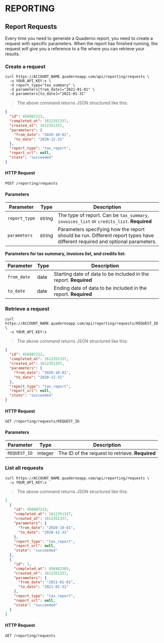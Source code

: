 # REPORTING 

## Report Requests

Every time you need to generate a Quaderno report, you need to create a request with specific parameters. When the report has finished running, the request will give you a reference to a file where you can retrieve your results.

### Create a request

```shell
curl https://ACCOUNT_NAME.quadernoapp.com/api/reporting/requests \
  -u YOUR_API_KEY:x \
  -d report_type="tax_summary" \
  -d parameters[from_date]="2021-01-01" \
  -d parameters[to_date]="2021-01-31"
```
> The above command returns JSON structured like this:

```json
{
  "id": 456987213,
  "completed_at": 1612351337,
  "created_at": 1612351337,
  "parameters": {
    "from_date": "2020-10-01",
    "to_date": "2020-12-31"
  },
  "report_type": "tax_report",
  "report_url": null,
  "state": "succeeded"
}
```
#### HTTP Request

`POST /reporting/requests`

#### Parameters

Parameter               | Type      | Description
------------------------|-----------|----------------------------------------------------------------------------
`report_type`           | string    | The type of report. Can be `tax_summary`, `invoices_list` or `credits_list`. **Required**
`parameters`            | string    | Parameters specifying how the report should be run. Different report types have different required and optional parameters.

**Parameters for tax summary, invoices list, and credits list:**

Parameter               | Type      | Description
------------------------|-----------|----------------------------------------------------------------------------
`from_date`             | date      | Starting date of data to be included in the report. **Required**
`to_date`               | date      | Ending date of data to be included in the report. **Required**







### Retrieve a request

```shell
curl https://ACCOUNT_NAME.quadernoapp.com/api/reporting/requests/REQUEST_ID \
  -u YOUR_API_KEY:x
```
> The above command returns JSON structured like this:

```json
{
  "id": 456987213,
  "completed_at": 1612351337,
  "created_at": 1612351337,
  "parameters": {
    "from_date": "2020-10-01",
    "to_date": "2020-12-31"
  },
  "report_type": "tax_report",
  "report_url": null,
  "state": "succeeded"
}
```
#### HTTP Request

`GET /reporting/requests/REQUEST_ID`

#### Parameters

Parameter               | Type      | Description
------------------------|-----------|----------------------------------------------------------------------------
`REQUEST_ID`            | integer   | The ID of the request to retrieve. **Required**






### List all requests


```shell
curl https://ACCOUNT_NAME.quadernoapp.com/api/reporting/requests \
  -u YOUR_API_KEY:x
```
> The above command returns JSON structured like this:

```json
[
  {
    "id": 456987213,
    "completed_at": 1612351337,
    "created_at": 1612351337,
    "parameters": {
      "from_date": "2020-10-01",
      "to_date": "2020-12-31"
    },
    "report_type": "tax_report",
    "report_url": null,
    "state": "succeeded"
  },
  {
    "id": 1,
    "completed_at": 456982365,
    "created_at": 1612351337,
    "parameters": {
      "from_date": "2021-01-01",
      "to_date": "2021-01-31"
    },
    "report_type": "tax_report",
    "report_url": null,
    "state": "succeeded"
  }
]
```
#### HTTP Request

`GET /reporting/requests`

